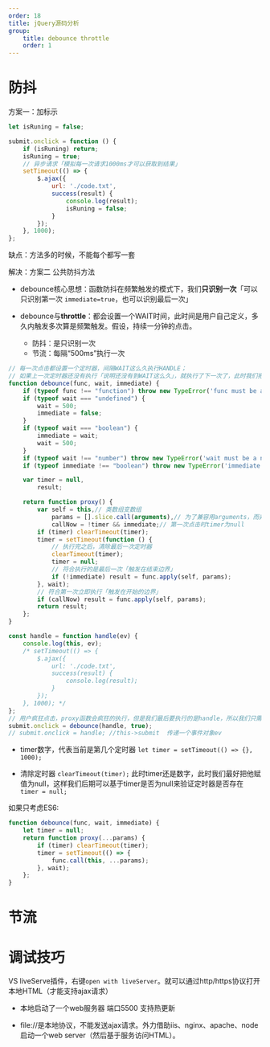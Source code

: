 ```yaml
---
order: 18
title: jQuery源码分析
group:
    title: debounce throttle
    order: 1
---
```


# 防抖

方案一：加标示

```javascript
let isRuning = false;

submit.onclick = function () {
    if (isRuning) return;
    isRuning = true;
    // 异步请求「模拟每一次请求1000ms才可以获取到结果」
    setTimeout(() => {
        $.ajax({
            url: './code.txt',
            success(result) {
                console.log(result);
                isRuning = false;
            }
        });
    }, 1000);
};
```
缺点：方法多的时候，不能每个都写一套

解决：方案二 公共防抖方法

* debounce核心思想：函数防抖在频繁触发的模式下，我们**只识别一次**「可以只识别第一次 `immediate=true`，也可以识别最后一次」

* debounce与**throttle**：都会设置一个WAIT时间，此时间是用户自己定义，多久内触发多次算是频繁触发。假设，持续一分钟的点击。
  + 防抖：是只识别一次
  + 节流：每隔“500ms”执行一次

```javascript
// 每一次点击都设置一个定时器，间隔WAIT这么久执行HANDLE；
// 如果上一次定时器还没有执行「说明还没有到WAIT这么久」，就执行了下一次了，此时我们把上一次的干掉，重新设置即可
function debounce(func, wait, immediate) {
    if (typeof func !== "function") throw new TypeError('func must be a function!');
    if (typeof wait === "undefined") {
        wait = 500;
        immediate = false;
    }
    if (typeof wait === "boolean") {
        immediate = wait;
        wait = 500;
    }
    if (typeof wait !== "number") throw new TypeError('wait must be a number!');
    if (typeof immediate !== "boolean") throw new TypeError('immediate must be a boolean!');

    var timer = null,
        result;

    return function proxy() {
        var self = this,// 类数组变数组
            params = [].slice.call(arguments),// 为了兼容用arguments，而非rest
            callNow = !timer && immediate;// 第一次点击时timer为null
        if (timer) clearTimeout(timer);
        timer = setTimeout(function () {
            // 执行完之后，清除最后一次定时器
            clearTimeout(timer);
            timer = null;
            // 符合执行的是最后一次「触发在结束边界」
            if (!immediate) result = func.apply(self, params);
        }, wait);
        // 符合第一次立即执行「触发在开始的边界」
        if (callNow) result = func.apply(self, params);
        return result;
    };
}

const handle = function handle(ev) {
    console.log(this, ev);
    /* setTimeout(() => {
        $.ajax({
            url: './code.txt',
            success(result) {
                console.log(result);
            }
        });
    }, 1000); */
};
// 用户疯狂点击，proxy函数会疯狂的执行，但是我们最后要执行的是handle，所以我们只需要在proxy执行多次的时候，基于一些列的判断处理，让handle只执行一次即可。
submit.onclick = debounce(handle, true);
// submit.onclick = handle; //this->submit  传递一个事件对象ev
```

* timer数字，代表当前是第几个定时器
`let timer = setTimeout(() => {}, 1000);`

* 清除定时器 
`clearTimeout(timer);`
此时timer还是数字，此时我们最好把他赋值为null，这样我们后期可以基于timer是否为null来验证定时器是否存在
`timer = null; `


如果只考虑ES6:

```javascript
function debounce(func, wait, immediate) {
    let timer = null;
    return function proxy(...params) {
        if (timer) clearTimeout(timer);
        timer = setTimeout(() => {
            func.call(this, ...params);
        }, wait);
    };
}
```

# 节流

# 调试技巧

VS liveServe插件，右键`open with liveServer`。就可以通过http/https协议打开本地HTML（才能支持ajax请求）

* 本地启动了一个web服务器 端口5500 支持热更新

* file://是本地协议，不能发送ajax请求。外力借助iis、nginx、apache、node启动一个web server（然后基于服务访问HTML）。





